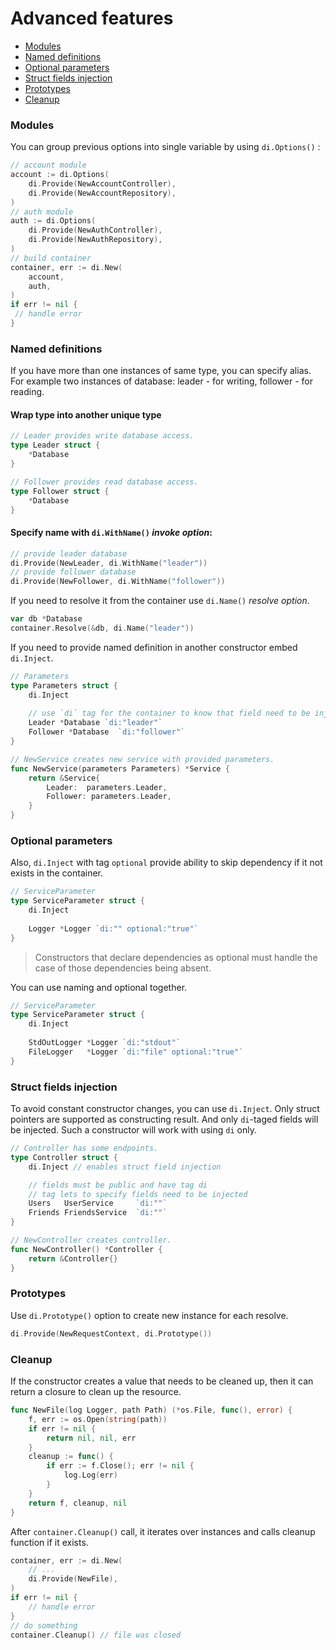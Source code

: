 # Advanced features

- [Modules](#modules)
- [Named definitions](#named-definitions)
- [Optional parameters](#optional-parameters)
- [Struct fields injection](#struct-fields-injection)
- [Prototypes](#prototypes)
- [Cleanup](#cleanup)

### Modules

You can group previous options into single variable by using `di.Options()` :

```go
// account module
account := di.Options(
    di.Provide(NewAccountController), 
    di.Provide(NewAccountRepository),
)
// auth module
auth := di.Options(
    di.Provide(NewAuthController), 
    di.Provide(NewAuthRepository),
)
// build container
container, err := di.New(
    account, 
    auth,
)
if err != nil {
 // handle error
}
```

### Named definitions

If you have more than one instances of same type, you can specify alias. For example
two instances of database: leader - for writing, follower - for reading.

#### Wrap type into another unique type

```go
// Leader provides write database access.
type Leader struct {
	*Database
}

// Follower provides read database access.
type Follower struct {
	*Database
}
```

#### Specify name with `di.WithName()` *invoke option*:

```go
// provide leader database
di.Provide(NewLeader, di.WithName("leader"))
// provide follower database
di.Provide(NewFollower, di.WithName("follower"))
```

If you need to resolve it from the container use `di.Name()` *resolve option*.

```go
var db *Database
container.Resolve(&db, di.Name("leader"))
```

If you need to provide named definition in another constructor embed
`di.Inject`.

```go
// Parameters
type Parameters struct {
	di.Inject
	
	// use `di` tag for the container to know that field need to be injected.
	Leader *Database `di:"leader"`
	Follower *Database  `di:"follower"`
}

// NewService creates new service with provided parameters.
func NewService(parameters Parameters) *Service {
	return &Service{
		Leader:  parameters.Leader,
		Follower: parameters.Leader,
	}
}
```

### Optional parameters

Also, `di.Inject` with tag `optional` provide ability to skip dependency if it not exists
in the container.

```go
// ServiceParameter
type ServiceParameter struct {
	di.Inject
	
	Logger *Logger `di:"" optional:"true"`
}
```

> Constructors that declare dependencies as optional must handle the
> case of those dependencies being absent.

You can use naming and optional together.

```go
// ServiceParameter
type ServiceParameter struct {
	di.Inject
	
	StdOutLogger *Logger `di:"stdout"`
	FileLogger   *Logger `di:"file" optional:"true"`
}
```

### Struct fields injection

To avoid constant constructor changes, you can use `di.Inject`. Only
struct pointers are supported as constructing result. And only 
`di`-taged fields will be injected. Such a constructor will work with 
using `di` only.

```go
// Controller has some endpoints.
type Controller struct {
    di.Inject // enables struct field injection 

    // fields must be public and have tag di
    // tag lets to specify fields need to be injected
    Users   UserService     `di:""`
    Friends FriendsService  `di:""`
}

// NewController creates controller.
func NewController() *Controller {
    return &Controller{}
}
```

### Prototypes

Use `di.Prototype()` option to create new instance for each resolve.

```go
di.Provide(NewRequestContext, di.Prototype())
```

### Cleanup

If the constructor creates a value that needs to be cleaned up, then it can
return a closure to clean up the resource.

```go
func NewFile(log Logger, path Path) (*os.File, func(), error) {
    f, err := os.Open(string(path))
    if err != nil {
        return nil, nil, err
    }
    cleanup := func() {
        if err := f.Close(); err != nil {
            log.Log(err)
        }
    }
    return f, cleanup, nil
}
```

After `container.Cleanup()` call, it iterates over instances and calls
cleanup function if it exists.

```go
container, err := di.New(
	// ...
    di.Provide(NewFile),
)
if err != nil {
    // handle error
}
// do something
container.Cleanup() // file was closed
```